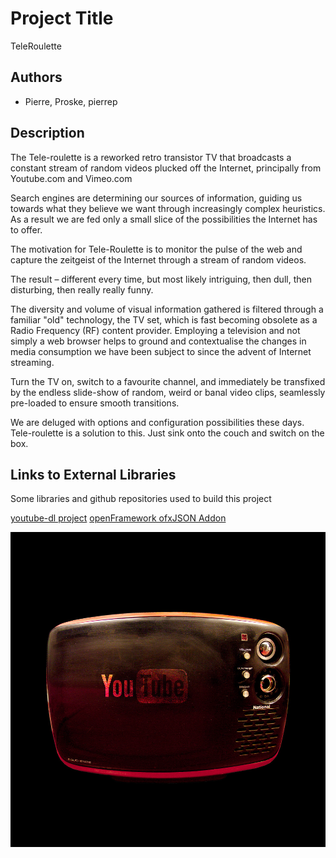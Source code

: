 # Project Title
TeleRoulette

## Authors
- Pierre, Proske, pierrep

## Description
The Tele-roulette is a reworked retro transistor TV that broadcasts a constant stream of random videos plucked off the Internet, principally from Youtube.com and Vimeo.com

Search engines are determining our sources of information, guiding us towards what they believe we want through increasingly complex heuristics. As a result we are fed only a small slice of the possibilities the Internet has to offer. 

The motivation for Tele-Roulette is to monitor the pulse of the web and capture the zeitgeist of the Internet through a stream of random videos.

The result – different every time, but most likely intriguing, then dull, then disturbing, then really really funny.

The diversity and volume of visual information gathered is filtered through a familiar "old" technology, the TV set, which is fast becoming obsolete as a Radio Frequency (RF) content provider. Employing a television and not simply a web browser helps to ground and contextualise the changes in media consumption we have been subject to since the advent of Internet streaming.

Turn the TV on, switch to a favourite channel, and immediately be transfixed by the endless slide-show of random, weird or banal video clips, seamlessly pre-loaded to ensure smooth transitions.

We are deluged with options and configuration possibilities these days. Tele-roulette is a solution to this. Just sink onto the couch and switch on the box.

## Links to External Libraries
Some libraries and github repositories used to build this project

[youtube-dl project](rg3.github.io/youtube-dl "youtube-dl")
[openFramework ofxJSON Addon](https://github.com/bakercp/ofxJSON "ofxJSON")

![Summary Image](project_images/Tele-roulette-1000x1000.jpg?raw=true "TeleRoulette")


